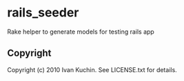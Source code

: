 # rails_seeder

Rake helper to generate models for testing rails app

## Copyright

Copyright (c) 2010 Ivan Kuchin. See LICENSE.txt for details.
